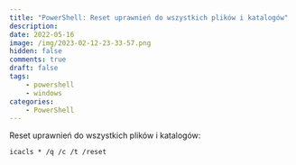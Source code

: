 ```yaml
---
title: "PowerShell: Reset uprawnień do wszystkich plików i katalogów"
description: 
date: 2022-05-16
image: /img/2023-02-12-23-33-57.png
hidden: false
comments: true
draft: false
tags:
    - powershell
    - windows
categories:
    - PowerShell
---
```


Reset uprawnień do wszystkich plików i katalogów:

```
icacls * /q /c /t /reset
```